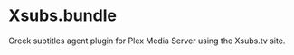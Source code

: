 Xsubs.bundle
============

Greek subtitles agent plugin for Plex Media Server using the Xsubs.tv site.
